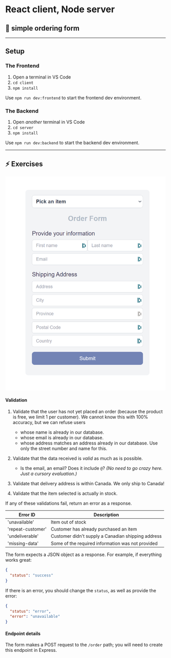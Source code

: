 # React client, Node server

## 🦊 simple ordering form

---

## Setup

### The Frontend

1. Open a terminal in VS Code
2. `cd client`
3. `npm install`

Use `npm run dev:frontend` to start the frontend dev environment.

### The Backend

1. Open _another_ terminal in VS Code
2. `cd server`
3. `npm install`

Use `npm run dev:backend` to start the backend dev environment.

---

## ⚡ Exercises

![order-form](./order-form.png)

#### Validation

1. Validate that the user has not yet placed an order (because the product is free, we limit 1 per customer). We cannot know this with 100% accuracy, but we can refuse users

   - whose name is already in our database.
   - whose email is already in our database.
   - whose address matches an address already in our database. Use only the street number and name for this.

2. Validate that the data received is _valid_ as much as is possible.
   - Is the email, an email? Does it include `@`? _(No need to go crazy here. Just a cursory evaluation.)_
3. Validate that delivery address is within Canada. We only ship to Canada!
4. Validate that the item selected is actually in stock.

If any of these validations fail, return an error as a response.

| Error ID          | Description                                        |
| ----------------- | -------------------------------------------------- |
| 'unavailable'     | Item out of stock                                  |
| 'repeat-customer' | Customer has already purchased an item             |
| 'undeliverable'   | Customer didn't supply a Canadian shipping address |
| 'missing-data'    | Some of the required information was not provided  |

The form expects a JSON object as a response. For example, if everything works great:

```json
{
  "status": "success"
}
```

If there is an error, you should change the `status`, as well as provide the error:

```json
{
  "status": "error",
  "error": "unavailable"
}
```

#### Endpoint details

The form makes a POST request to the `/order` path; you will need to create this endpoint in Express.
